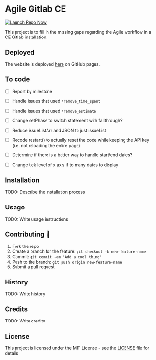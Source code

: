 # Agile Gitlab CE

[![Launch Repo Now](https://img.shields.io/badge/gh--pages-Launch%20Now!-ff69b4.svg?maxAge=2592000)](https://lilyheart.github.io/agile-gitlabce/)

This project is to fill in the missing gaps regarding the Agile workflow in a CE Gitlab installation.

<!-- [![Gitter](https://img.shields.io/gitter/room/Lilyheart/repo.js.svg?maxAge=2592000)](https://gitter.im/Lilyheart/LilyPrograms) [![GitHub issues](https://img.shields.io/github/issues/Lilyheart/repo.svg?maxAge=2592000)](https://github.com/Lilyheart/repo/issues) [![license](https://img.shields.io/github/license/Lilyheart/repo.svg?maxAge=2592000)](https://github.com/Lilyheart/repo/blob/gh-pages/LICENSE) -->

## Deployed

The website is deployed [here](https://lilyheart.github.io/agile-gitlabce/) on GitHub pages.

## To code
- [ ] Report by milestone
- [ ] Handle issues that used `/remove_time_spent `
- [ ] Handle issues that used `/remove_estimate `

- [ ] Change setPhase to switch statement with fallthrough?
- [ ] Reduce issueListArr and JSON to just issueList
- [ ] Recode restart() to actually reset the code while keeping the API key (i.e. not reloading the entire page)
- [ ] Determine if there is a better way to handle start/end dates?
- [ ] Change tick level of x axis if to many dates to display

## Installation

TODO: Describe the installation process

## Usage

TODO: Write usage instructions

## Contributing :revolving_hearts:

1. Fork the repo
2. Create a branch for the feature: `git checkout -b new-feature-name`
3. Commit: `git commit -am 'Add a cool thing'`
4. Push to the branch: `git push origin new-feature-name`
5. Submit a pull request

## History

TODO: Write history

## Credits

TODO: Write credits

## License

This project is licensed under the MIT License - see the [LICENSE](LICENSE) file for details
